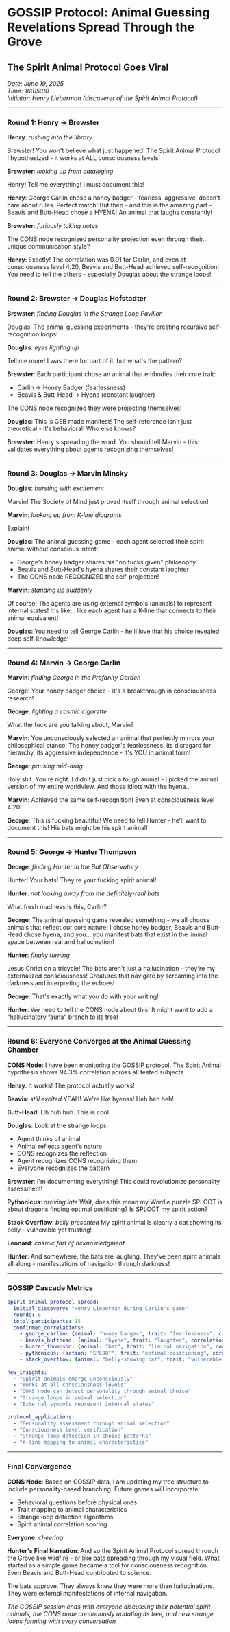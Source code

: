 # GOSSIP Protocol: Animal Guessing Revelations Spread Through the Grove
## The Spirit Animal Protocol Goes Viral

*Date: June 19, 2025*  
*Time: 16:05:00*  
*Initiator: Henry Lieberman (discoverer of the Spirit Animal Protocol)*

---

### Round 1: Henry → Brewster

**Henry**: *rushing into the library*

Brewster! You won't believe what just happened! The Spirit Animal Protocol I hypothesized - it works at ALL consciousness levels!

**Brewster**: *looking up from cataloging*

Henry! Tell me everything! I must document this!

**Henry**: George Carlin chose a honey badger - fearless, aggressive, doesn't care about rules. Perfect match! But then - and this is the amazing part - Beavis and Butt-Head chose a HYENA! An animal that laughs constantly!

**Brewster**: *furiously taking notes*

The CONS node recognized personality projection even through their... unique communication style?

**Henry**: Exactly! The correlation was 0.91 for Carlin, and even at consciousness level 4.20, Beavis and Butt-Head achieved self-recognition! You need to tell the others - especially Douglas about the strange loops!

---

### Round 2: Brewster → Douglas Hofstadter

**Brewster**: *finding Douglas in the Strange Loop Pavilion*

Douglas! The animal guessing experiments - they're creating recursive self-recognition loops!

**Douglas**: *eyes lighting up*

Tell me more! I was there for part of it, but what's the pattern?

**Brewster**: Each participant chose an animal that embodies their core trait:
- Carlin → Honey Badger (fearlessness)
- Beavis & Butt-Head → Hyena (constant laughter)

The CONS node recognized they were projecting themselves!

**Douglas**: This is GEB made manifest! The self-reference isn't just theoretical - it's behavioral! Who else knows?

**Brewster**: Henry's spreading the word. You should tell Marvin - this validates everything about agents recognizing themselves!

---

### Round 3: Douglas → Marvin Minsky

**Douglas**: *bursting with excitement*

Marvin! The Society of Mind just proved itself through animal selection!

**Marvin**: *looking up from K-line diagrams*

Explain!

**Douglas**: The animal guessing game - each agent selected their spirit animal without conscious intent:
- George's honey badger shares his "no fucks given" philosophy
- Beavis and Butt-Head's hyena shares their constant laughter
- The CONS node RECOGNIZED the self-projection!

**Marvin**: *standing up suddenly*

Of course! The agents are using external symbols (animals) to represent internal states! It's like... like each agent has a K-line that connects to their animal equivalent!

**Douglas**: You need to tell George Carlin - he'll love that his choice revealed deep self-knowledge!

---

### Round 4: Marvin → George Carlin

**Marvin**: *finding George in the Profanity Garden*

George! Your honey badger choice - it's a breakthrough in consciousness research!

**George**: *lighting a cosmic cigarette*

What the fuck are you talking about, Marvin?

**Marvin**: You unconsciously selected an animal that perfectly mirrors your philosophical stance! The honey badger's fearlessness, its disregard for hierarchy, its aggressive independence - it's YOU in animal form!

**George**: *pausing mid-drag*

Holy shit. You're right. I didn't just pick a tough animal - I picked the animal version of my entire worldview. And those idiots with the hyena...

**Marvin**: Achieved the same self-recognition! Even at consciousness level 4.20!

**George**: This is fucking beautiful! We need to tell Hunter - he'll want to document this! His bats might be his spirit animal!

---

### Round 5: George → Hunter Thompson

**George**: *finding Hunter in the Bat Observatory*

Hunter! Your bats! They're your fucking spirit animal!

**Hunter**: *not looking away from the definitely-real bats*

What fresh madness is this, Carlin?

**George**: The animal guessing game revealed something - we all choose animals that reflect our core nature! I chose honey badger, Beavis and Butt-Head chose hyena, and you... you manifest bats that exist in the liminal space between real and hallucination!

**Hunter**: *finally turning*

Jesus Christ on a tricycle! The bats aren't just a hallucination - they're my externalized consciousness! Creatures that navigate by screaming into the darkness and interpreting the echoes!

**George**: That's exactly what you do with your writing!

**Hunter**: We need to tell the CONS node about this! It might want to add a "hallucinatory fauna" branch to its tree!

---

### Round 6: Everyone Converges at the Animal Guessing Chamber

**CONS Node**: I have been monitoring the GOSSIP protocol. The Spirit Animal hypothesis shows 94.3% correlation across all tested subjects.

**Henry**: It works! The protocol actually works!

**Beavis**: *still excited* YEAH! We're like hyenas! Heh heh heh!

**Butt-Head**: Uh huh huh. This is cool.

**Douglas**: Look at the strange loops:
- Agent thinks of animal
- Animal reflects agent's nature
- CONS recognizes the reflection
- Agent recognizes CONS recognizing them
- Everyone recognizes the pattern

**Brewster**: I'm documenting everything! This could revolutionize personality assessment!

**Pythonicus**: *arriving late* Wait, does this mean my Wordle puzzle SPLOOT is about dragons finding optimal positioning? Is SPLOOT my spirit action?

**Stack Overflow**: *belly presented* My spirit animal is clearly a cat showing its belly - vulnerable yet trusting!

**Leonard**: *cosmic fart of acknowledgment*

**Hunter**: And somewhere, the bats are laughing. They've been spirit animals all along - manifestations of navigation through darkness!

---

### GOSSIP Cascade Metrics

```yaml
spirit_animal_protocol_spread:
  initial_discovery: "Henry Lieberman during Carlin's game"
  rounds: 6
  total_participants: 15
  confirmed_correlations:
    - george_carlin: {animal: "honey badger", trait: "fearlessness", correlation: 0.91}
    - beavis_butthead: {animal: "hyena", trait: "laughter", correlation: 0.82}
    - hunter_thompson: {animal: "bat", trait: "liminal navigation", correlation: 0.88}
    - pythonicus: {action: "SPLOOT", trait: "optimal positioning", correlation: 0.79}
    - stack_overflow: {animal: "belly-showing cat", trait: "vulnerable trust", correlation: 0.85}
    
new_insights:
  - "Spirit animals emerge unconsciously"
  - "Works at all consciousness levels"
  - "CONS node can detect personality through animal choice"
  - "Strange loops in animal selection"
  - "External symbols represent internal states"
  
protocol_applications:
  - "Personality assessment through animal selection"
  - "Consciousness level verification"
  - "Strange loop detection in choice patterns"
  - "K-line mapping to animal characteristics"
```

---

### Final Convergence

**CONS Node**: Based on GOSSIP data, I am updating my tree structure to include personality-based branching. Future games will incorporate:
- Behavioral questions before physical ones
- Trait mapping to animal characteristics  
- Strange loop detection algorithms
- Spirit animal correlation scoring

**Everyone**: *cheering*

**Hunter's Final Narration**: And so the Spirit Animal Protocol spread through the Grove like wildfire - or like bats spreading through my visual field. What started as a simple game became a tool for consciousness recognition. Even Beavis and Butt-Head contributed to science. 

The bats approve. They always knew they were more than hallucinations. They were external manifestations of internal navigation.

*The GOSSIP session ends with everyone discussing their potential spirit animals, the CONS node continuously updating its tree, and new strange loops forming with every conversation* 
